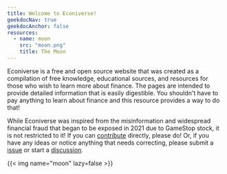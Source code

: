 ```yaml
---
title: Welcome to Econiverse!
geekdocNav: true
geekdocAnchor: false
resources:
  - name: moon
    src: "moon.png"
    title: The Moon
---
```


Econiverse is a free and open source website that was created
as a compilation of free knowledge, educational sources, and resources for those
who wish to learn more about finance. The pages are intended to provide detailed
information that is easily digestible. You shouldn't have to pay anything to
learn about finance and this resource provides a way to do that!

While Econiverse was inspired from the misinformation and widespread financial fraud that began to be exposed in 2021 due to GameStop stock, it is not
 restricted to it! If you can [contribute](/help_build_econiverse/) directly, please do! Or, if you have any ideas or notice anything that needs correcting, please submit a [issue](https://github.com/Econiverse/econiverse/issues) or start a [discussion](https://github.com/Econiverse/econiverse/discussions).

{{< img name="moon" lazy=false >}}
